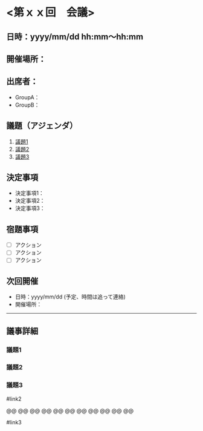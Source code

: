 # <第ｘｘ回　会議>
## 日時：yyyy/mm/dd hh:mm〜hh:mm
## 開催場所：
## 出席者：
- GroupA：
- GroupB：

## 議題（アジェンダ）
1. [議題1](#link1)
2. [議題2](#link2)
3. [議題3](#link3)

## 決定事項
- 決定事項1：
- 決定事項2：
- 決定事項3：

## 宿題事項
- [ ] アクション
- [ ] アクション
- [ ] アクション

## 次回開催
- 日時：yyyy/mm/dd (予定、時間は追って連絡)  
- 開催場所：
***
## 議事詳細
### <a name="link1"></a> 議題1  
### <a name="link2"></a> 議題2  
### <a name="link3"></a> 議題3  

#link2


@@
@@
@@
@@
@@
@@
@@
@@
@@
@@
@@






#link3


